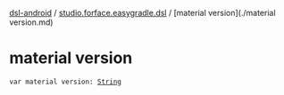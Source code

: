 [dsl-android](../index.md) / [studio.forface.easygradle.dsl](index.md) / [material version](./material version.md)

# material version

`var material version: `[`String`](https://kotlinlang.org/api/latest/jvm/stdlib/kotlin/-string/index.html)